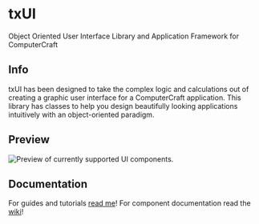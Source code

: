 txUI
====

Object Oriented User Interface Library and Application Framework for ComputerCraft

Info
----

txUI has been designed to take the complex logic and calculations out of creating a graphic user interface for a ComputerCraft application. This library has classes to help you design beautifully looking applications intuitively with an object-oriented paradigm.

Preview
----
![](http://i.imgur.com/aRXxc5a.png "Preview of currently supported UI components.")

Documentation
----
For guides and tutorials [read me](https://txui.readme.io/docs/getting-started)!
For component documentation read the [wiki](../../wiki)!
